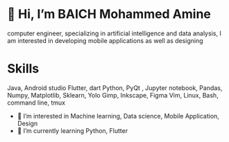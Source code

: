 # 👋 Hi, I’m BAICH Mohammed Amine
computer engineer, specializing in artificial intelligence and data analysis,
I am interested in developing mobile applications as well as designing


# Skills


Java, Android studio
Flutter, dart
Python, PyQt , Jupyter notebook, Pandas, Numpy, Matplotlib, Sklearn, Yolo
Gimp, Inkscape, Figma
Vim, Linux, Bash, command line, tmux


- 👀 I’m interested in Machine learning, Data science, Mobile Application, Design
- 🌱 I’m currently learning Python, Flutter


<!---
- 💞️ I’m looking to collaborate on Figma
- 📫 How to reach me ...
--->

<!---
AmineSimcos/AmineSimcos is a ✨ special ✨ repository because its `README.md` (this file) appears on your GitHub profile.
You can click the Preview link to take a look at your changes.
--->

